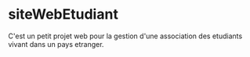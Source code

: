 # siteWebEtudiant
C'est un petit projet web pour la gestion d'une association des etudiants vivant dans un pays etranger. 
